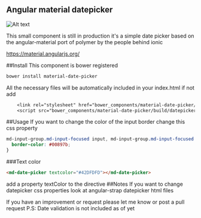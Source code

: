 ## Angular material datepicker
![Alt text](http://i.imgur.com/zAlNOIe.png)


This small component is still in production it's a simple date picker based on the angular-material port of polymer by the people behind ionic

https://material.angularjs.org/

##Install
This component is bower registered 
```css
bower install material-date-picker
```
All the necessary files will be automatically included in your index.html if not add
```css
    <link rel="stylesheet" href="bower_components/material-date-picker/build/styles/main.css" />
    <script src="bower_components/material-date-picker/build/datepicker.js"></script>
```

##Usage
If you want to change the color of the input border change this css property
```css
md-input-group.md-input-focused input, md-input-group.md-input-focused textarea, .md-input-group.md-input-focused input, .md-input-group.md-input-focused textarea {
  border-color: #00897b;
}
```
###Text color
```html
<md-date-picker textcolor="#42DFDFD"></md-date-picker>
```

add a property textColor to the directive
##Notes
If you want to change datepicker css properties look at angular-strap datepicker html files

If you have an improvement or request please let me know or post a pull request
P.S: Date validation is not included as of yet
